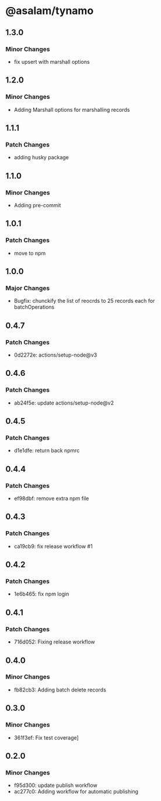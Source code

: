 # @asalam/tynamo

## 1.3.0

### Minor Changes

- fix upsert with marshall options

## 1.2.0

### Minor Changes

- Adding Marshall options for marshalling records

## 1.1.1

### Patch Changes

- adding husky package

## 1.1.0

### Minor Changes

- Adding pre-commit

## 1.0.1

### Patch Changes

- move to npm

## 1.0.0

### Major Changes

- Bugfix: chunckify the list of reocrds to 25 records each for batchOperations

## 0.4.7

### Patch Changes

- 0d2272e: actions/setup-node@v3

## 0.4.6

### Patch Changes

- ab24f5e: update actions/setup-node@v2

## 0.4.5

### Patch Changes

- d1e1dfe: return back npmrc

## 0.4.4

### Patch Changes

- ef98dbf: remove extra npm file

## 0.4.3

### Patch Changes

- ca19cb9: fix release workflow #1

## 0.4.2

### Patch Changes

- 1e6b465: fix npm login

## 0.4.1

### Patch Changes

- 716d052: Fixing release workflow

## 0.4.0

### Minor Changes

- fb82cb3: Adding batch delete records

## 0.3.0

### Minor Changes

- 361f3ef: Fix test coverage]

## 0.2.0

### Minor Changes

- f95d300: update publish workflow
- ac277c0: Adding workflow for automatic publishing
